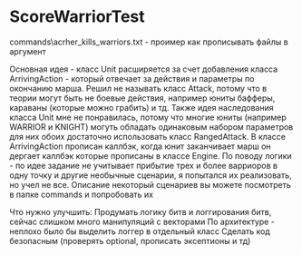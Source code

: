 # ScoreWarriorTest
commands\acrher_kills_warriors.txt - проимер как прописывать файлы в аргумент

Основная идея - класс Unit расширяется за счет добавления класса ArrivingAction - который отвечает за действия и параметры по окончанию марша. Решил не называть класс Attack, потому что в теории могут быть не боевые действия, например юниты бафферы, караваны (которые можно грабить) и тд. Также идея наследования класса Unit мне не понравилась, потому что многие юниты (например WARRIOR и KNIGHT) могуть обладать одинаковым набором параметров для них обоих достаточно использовать класс RangedAttack. В классе ArrivingAction прописан каллбэк, когда юнит заканчивает марш он дергает каллбэк которые прописаны в классе Engine.
По поводу логики - по идее задание не учитывает прибытие трех и более варриоров в одну точку и другие необычные сценарии, я попытался их реализовать, но учел не все. Описание некоторый сценариев вы можете посмотреть в папке commands и попробовать их

Что нужно улучшить:
Продумать логику битв и логгирования битв, сейчас слишком много манипуляций с векторами
По архитектуре - неплохо было бы выделить логгер в отдельный класс
Сделать код безопасным (проверять optional, прописать эксептионы и тд)
